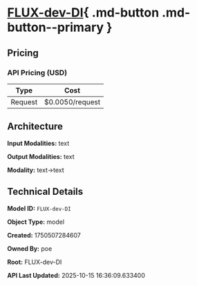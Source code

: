 # [FLUX-dev-DI](https://poe.com/FLUX-dev-DI){ .md-button .md-button--primary }

## Pricing

### API Pricing (USD)

| Type | Cost |
|------|------|
| Request | $0.0050/request |

## Architecture

**Input Modalities:** text

**Output Modalities:** text

**Modality:** text->text


## Technical Details

**Model ID:** `FLUX-dev-DI`

**Object Type:** model

**Created:** 1750507284607

**Owned By:** poe

**Root:** FLUX-dev-DI

**API Last Updated:** 2025-10-15 16:36:09.633400
